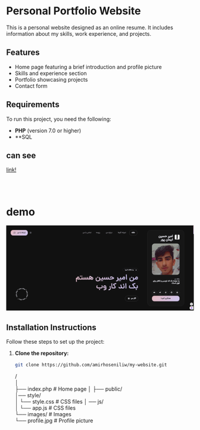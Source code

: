 # Personal Portfolio Website  

This is a personal website designed as an online resume. It includes information about my skills, work experience, and projects.  

## Features  

- Home page featuring a brief introduction and profile picture  
- Skills and experience section  
- Portfolio showcasing projects  
- Contact form  

## Requirements  

To run this project, you need the following:  

- **PHP** (version 7.0 or higher)  
- **SQL  
## can see 
[link!](http://amirhoseniliw.ir)  

</br></br>

# demo
![img for demo](demo.jpg)  


## Installation Instructions  

Follow these steps to set up the project:  

1. **Clone the repository:**  

   ```bash  
   git clone https://github.com/amirhoseniliw/my-website.git
   ```
   <amirhoseniliw>/  
│  
├── index.php               # Home page
│
├── public/                  
   │──  style/            
   │        └── style.css   # CSS files 
   │ ──  js/            
   │        └── app.js   # CSS files             
   └── images/                 # Images  
          └── profile.jpg         # Profile picture
   

